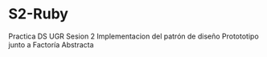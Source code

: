 # S2-Ruby
Practica DS UGR Sesion 2
Implementacion del patrón de diseño Protototipo junto a Factoría Abstracta

